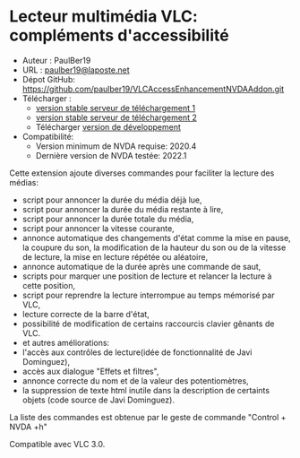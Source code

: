 # Lecteur multimédia VLC: compléments d'accessibilité #

* Auteur : PaulBer19
* URL : paulber19@laposte.net
* Dépot GitHub: <https://github.com/paulber19/VLCAccessEnhancementNVDAAddon.git>
* Télécharger :
	* [version stable serveur de téléchargement 1][1]
	* [version stable serveur de téléchargement 2][2]
	* Télécharger [version de développement][3]
* Compatibilité:
	* Version minimum de NVDA requise: 2020.4
	* Dernière version de NVDA testée: 2022.1


Cette extension ajoute diverses commandes pour faciliter la lecture des médias:

* script pour annoncer la durée du média déjà lue,
* script pour annoncer la durée du média restante à lire,
* script pour annoncer la durée totale du média,
* script pour annoncer la vitesse courante,
* annonce automatique des changements d'état comme la mise en pause, la coupure du son, la modification de la hauteur du son ou de la vitesse de lecture, la mise en lecture répétée ou aléatoire,
* annonce automatique de la durée après une commande de saut,
* scripts pour marquer une position de lecture et relancer la lecture à cette position,
* script pour reprendre la lecture interrompue au temps mémorisé par VLC,
* lecture correcte de la barre d'état,
* possibilité de modification de certains raccourcis clavier gênants de VLC.
* et autres améliorations:
 * l'accès aux contrôles de lecture(idée de fonctionnalité de Javi Dominguez),
 * accès aux dialogue "Effets et filtres",
 * annonce correcte du nom et de la valeur des potentiomètres,
 * la suppression de texte html inutile dans la description de certaints objets (code source de Javi Dominguez).


La liste des commandes est obtenue par le geste de commande "Control + NVDA +h"

Compatible avec VLC 3.0.


[1]: https://github.com/paulber007/AllMyNVDAAddons/raw/master/VLCAccessEnhancement/VLCAccessEnhancement-2.9.nvda-addon
[2]: http://angouleme.avh.asso.fr/fichesinfo/fiches_nvda/data/VLCAccessEnhancement-2.9.nvda-addon
[3]:https://github.com/paulber007/AllMyNVDAAddons/tree/master/VLCAccessEnhancement/dev
